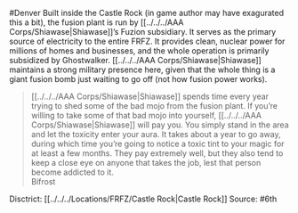 #Denver 
Built inside the Castle Rock (in game author may have exagurated this a bit), the fusion plant is run by [[../../../AAA Corps/Shiawase|Shiawase]]’s Fuzion subsidiary. It serves as the primary source of electricity to the entire FRFZ. It provides clean, nuclear power for millions of homes and businesses, and the whole operation is primarily subsidized by Ghostwalker. [[../../../AAA Corps/Shiawase|Shiawase]] maintains a strong military presence here, given that the whole thing is a giant fusion bomb just waiting to go off (not how fusion power works).

>[[../../../AAA Corps/Shiawase|Shiawase]] spends time every year trying to shed some of the bad mojo from the fusion plant. If you’re willing to take some of that bad mojo into yourself, [[../../../AAA Corps/Shiawase|Shiawase]] will pay you. You simply stand in the area and let the toxicity enter your aura. It takes about a year to go away, during which time you’re going to notice a toxic tint to your magic for at least a few months. They pay extremely well, but they also tend to keep a close eye on anyone that takes the job, lest that person become addicted to it.  
> Bifrost

Disctrict: [[../../../Locations/FRFZ/Castle Rock|Castle Rock]]
Source: #6th